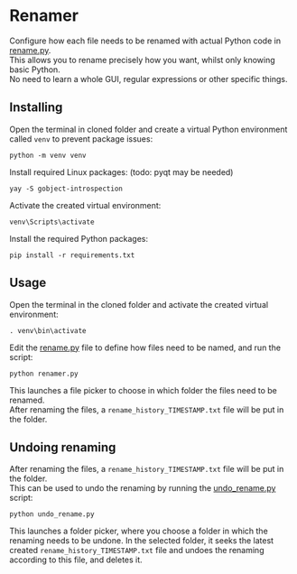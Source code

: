 # Renamer
Configure how each file needs to be renamed with actual Python code in [rename.py](rename.py).  
This allows you to rename precisely how you want, whilst only knowing basic Python.  
No need to learn a whole GUI, regular expressions or other specific things.

## Installing
Open the terminal in cloned folder and create a virtual Python environment called `venv` to prevent package issues:
```shell
python -m venv venv
```
Install required Linux packages: (todo: pyqt may be needed)
```shell
yay -S gobject-introspection 
```
Activate the created virtual environment:
```shell
venv\Scripts\activate
```
Install the required Python packages:
```shell
pip install -r requirements.txt
```

## Usage
Open the terminal in the cloned folder and activate the created virtual environment:
```shell
. venv\bin\activate
```
Edit the [rename.py](rename.py) file to define how files need to be named, and run the script:
```shell
python renamer.py
```
This launches a file picker to choose in which folder the files need to be renamed.  
After renaming the files, a `rename_history_TIMESTAMP.txt` file will be put in the folder.  

## Undoing renaming
After renaming the files, a `rename_history_TIMESTAMP.txt` file will be put in the folder.  
This can be used to undo the renaming by running the [undo_rename.py](undo_rename.py) script:
```shell
python undo_rename.py
```
This launches a folder picker, where you choose a folder in which the renaming needs to be undone.
In the selected folder, it seeks the latest created `rename_history_TIMESTAMP.txt` file and undoes the renaming according to this file, and deletes it.



